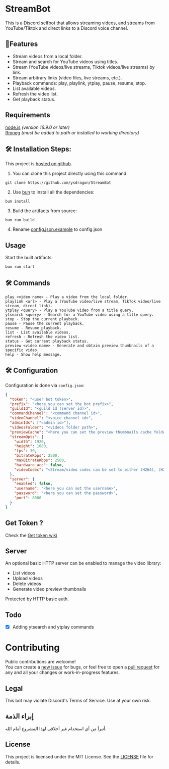 # StreamBot

This is a Discord selfbot that allows streaming videos, and streams from YouTube/Tiktok and direct links to a Discord voice channel.

## 🧐Features

- Stream videos from a local folder.
- Stream and search for YouTube videos using titles.
- Stream (YouTube videos/live streams, Tiktok videos/live streams) by link.
- Stream arbitrary links (video files, live streams, etc.).
- Playback commands: play, playlink, ytplay, pause, resume, stop.
- List available videos.
- Refresh the video list.
- Get playback status.

## Requirements
[node.js](https://nodejs.org/) _(version 16.9.0 or later)_  
[ffmpeg](https://www.ffmpeg.org/) _(must be added to path or installed to working directory)_

## 🛠️ Installation Steps:

This project is [hosted on github](https://github.com/ysdragon/StreamBot).
1. You can clone this project directly using this command:

```
git clone https://github.com/ysdragon/StreamBot
```

2. Use [bun](https://bun.sh) to install all the dependencies:
```
bun install 
```

3. Build the artifacts from source:
```
bun run build
```

4. Rename [config.json.example](https://github.com/ysdragon/StreamBot/blob/main/config.json.example) to config.json

## Usage
Start the built artifacts:
```
bun run start
```

## 🛠️ Commands

```
play <video name> - Play a video from the local folder.
playlink <url> - Play a (YouTube video/live stream, TikTok video/live stream, direct link).
ytplay <query> - Play a YouTube video from a title query.
ytsearch <query> - Search for a YouTube video using a title query.
stop - Stop the current playback.
pause - Pause the current playback.
resume - Resume playback.
list - List available videos.
refresh - Refresh the video list.
status - Get current playback status.
preview <video name> - Generate and obtain preview thumbnails of a specific video.
help - Show help message.
```

## 🛠️ Configuration

Configuration is done via `config.json`:

```json
{
  "token": "<user bot token>",
  "prefix": "<here you can set the bot prefix>",
  "guildId": "<guild id (server id)>",
  "commandChannel": "<command channel id>",
  "videoChannel": "<voice channel id>",
  "adminIds": ["<admin id>"],
  "videosFolder": "<videos folder path>",
  "previewCache": "<here you can set the preview thumbnails cache folder>",
  "streamOpts": {
    "width": 1920,
    "height": 1080,
    "fps": 30,
    "bitrateKbps": 2500,
    "maxBitrateKbps": 2500,
    "hardware_acc": false,
    "videoCodec": "<Stream/video codec can be set to either (H264), (H265) or (VP8)>"
  },
  "server": {
    "enabled": false,
    "username": "<here you can set the username>",
    "password": "<here you can set the password>",
    "port": 8080
  }
}
```

## Get Token ?
Check the [Get token wiki](https://github.com/ysdragon/StreamBot/wiki/Get-Discord-user-token)

## Server

An optional basic HTTP server can be enabled to manage the video library:

- List videos
- Upload videos
- Delete videos
- Generate video preview thumbnails

Protected by HTTP basic auth.

## Todo

- [x]  Adding ytsearch and ytplay commands   

# Contributing
Public contributions are welcome!  
You can create a [new issue](https://github.com/ysdragon/StreamBot/issues/new) for bugs, or feel free to open a [pull request](https://github.com/ysdragon/StreamBot/pulls) for any and all your changes or work-in-progress features.


## Legal

This bot may violate Discord's Terms of Service. Use at your own risk.

## إبراء الذمة
أتبرأ من أي استخدام غير أخلاقي لهذا المشروع أمام الله.
## License

This project is licensed under the MIT License. See the [LICENSE](https://github.com/ysdragon/StreamBot/blob/main/LICENSE) file for details.
